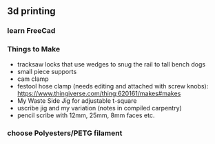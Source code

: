 ## 3d printing

### learn FreeCad

### Things to Make
- tracksaw locks that use wedges to snug the rail to tall bench dogs
- small piece supports
- cam clamp
- festool hose clamp (needs editing and attached with screw knobs):
https://www.thingiverse.com/thing:620161/makes#makes
- My Waste Side Jig for adjustable t-square
- uscribe jig and my variation (notes in compiled carpentry)
- pencil scribe with 12mm, 25mm, 8mm faces etc.


### choose Polyesters/PETG filament

